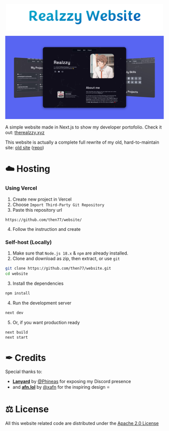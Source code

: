 <!-- Add title and mockup -->
<p align="center"><img src="https://raw.githubusercontent.com/then77/website/main/.github/title.png" alt="Realzzy Website" width="500"></p>

![mockup](https://raw.githubusercontent.com/then77/website/main/.github/mockup.jpg)

<!-- Site description -->
A simple website made in Next.js to show my developer portofolio. Check it out: [therealzzy.xyz](https://therealzzy.xyz)

This website is actually a complete full rewrite of my old, hard-to-maintain site: [old site](https://site.therealzzy.xyz) ([repo](https://github.com/then77/old-web))

<!-- Host this page -->
# ☁️ Hosting

### Using Vercel
1. Create new project in Vercel
2. Choose `Import Third-Party Git Repository`
3. Paste this repository url
```
https://github.com/then77/website/
```
4. Follow the instruction and create

### Self-host (Locally)
1. Make sure that `Node.js 18.x` & `npm` are already installed.
2. Clone and download as zip, then extract, or use `git`
```bash
git clone https://github.com/then77/website.git
cd website
```

3. Install the dependencies
```bash
npm install
```

4. Run the development server
```bash
next dev
```

5. Or, if you want production ready
```bash
next build
next start
```

# ✒ Credits
Special thanks to:
- [**Lanyard**](https://github.com/Phineas/lanyard) by [@Phineas](https://github.com/Phineas) for exposing my Discord presence
- and [**afn.lol**](https://github.com/xafn/afn.lol) by [@xafn](https://github.com/xafn) for the inspiring design ⭐

# ⚖️ License
All this website related code are distributed under the [Apache 2.0 License](https://github.com/then77/website/blob/main/LICENSE)
